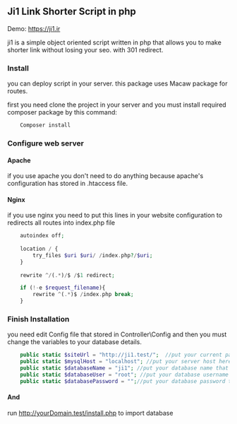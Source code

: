 ## Ji1 Link Shorter Script in php

Demo: https://ji1.ir

ji1 is a simple object oriented script written in php that allows you to make shorter link 
without losing your seo. with 301 redirect.

### Install

you can deploy script in your server.
this package uses Macaw package for routes.

first you need clone the project in your server and you must install required composer package by this command:
```PHP
    Composer install
```
### Configure web server
#### Apache
if you use apache you don't need to do anything because apache's configuration
has stored in .htaccess file.

#### Nginx

if you use nginx you need to put this lines in your website configuration to redirects all routes into index.php file

```PHP
    autoindex off;
    
    location / {
        try_files $uri $uri/ /index.php?/$uri;
    }
            
    rewrite ^/(.*)/$ /$1 redirect;

    if (!-e $request_filename){
        rewrite ^(.*)$ /index.php break;
    }

```


### Finish Installation

you need edit Config file that stored in Controller\Config and then you must change the variables to your database
details.

```PHP
    public static $siteUrl = "http://ji1.test/";  //put your current path url
    public static $mysqlHost = "localhost"; //put your server host here
    public static $databaseName = "ji1"; //put your database name that you crated
    public static $databaseUser = "root"; //put your database username that you created
    public static $databasePassword = "";//put your database password that you crated
```
#### And 

run http://yourDomain.test/install.php to import database
